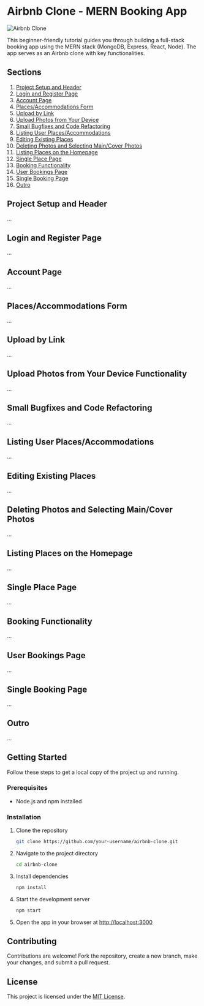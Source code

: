 # Airbnb Clone - MERN Booking App

![Airbnb Clone](link_to_project_banner_image)

This beginner-friendly tutorial guides you through building a full-stack booking app using the MERN stack (MongoDB, Express, React, Node). The app serves as an Airbnb clone with key functionalities.

## Sections

1. [Project Setup and Header](#project-setup-and-header)
2. [Login and Register Page](#login-and-register-page)
3. [Account Page](#account-page)
4. [Places/Accommodations Form](#placesaccommodations-form)
5. [Upload by Link](#upload-by-link)
6. [Upload Photos from Your Device](#upload-photos-from-your-device-functionality)
7. [Small Bugfixes and Code Refactoring](#small-bugfixes-and-code-refactoring)
8. [Listing User Places/Accommodations](#listing-user-placesaccommodations)
9. [Editing Existing Places](#editing-existing-places)
10. [Deleting Photos and Selecting Main/Cover Photos](#deleting-photos-and-selecting-maincover-photos)
11. [Listing Places on the Homepage](#listing-places-on-the-homepage)
12. [Single Place Page](#single-place-page)
13. [Booking Functionality](#booking-functionality)
14. [User Bookings Page](#user-bookings-page)
15. [Single Booking Page](#single-booking-page)
16. [Outro](#outro)

## Project Setup and Header

...

## Login and Register Page

...

## Account Page

...

## Places/Accommodations Form

...

## Upload by Link

...

## Upload Photos from Your Device Functionality

...

## Small Bugfixes and Code Refactoring

...

## Listing User Places/Accommodations

...

## Editing Existing Places

...

## Deleting Photos and Selecting Main/Cover Photos

...

## Listing Places on the Homepage

...

## Single Place Page

...

## Booking Functionality

...

## User Bookings Page

...

## Single Booking Page

...

## Outro

...

## Getting Started

Follow these steps to get a local copy of the project up and running.

### Prerequisites

- Node.js and npm installed

### Installation

1. Clone the repository
   ```bash
   git clone https://github.com/your-username/airbnb-clone.git
   
2. Navigate to the project directory
   ```bash
   cd airbnb-clone
   ```

3. Install dependencies
   ```bash
   npm install
   ```

4. Start the development server
   ```bash
   npm start
   ```

5. Open the app in your browser at [http://localhost:3000](http://localhost:3000)

## Contributing

Contributions are welcome! Fork the repository, create a new branch, make your changes, and submit a pull request.

## License

This project is licensed under the [MIT License](LICENSE).
